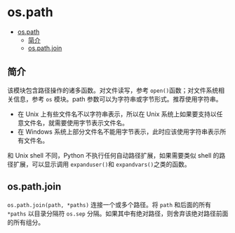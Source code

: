 # os.path

- [os.path](#ospath)
  - [简介](#简介)
  - [os.path.join](#ospathjoin)

## 简介

该模块包含路径操作的诸多函数。对文件读写，参考 `open()`函数；对文件系统相关信息，参考 `os` 模块。path 参数可以为字符串或字节形式。推荐使用字符串。

- 在 Unix 上有些文件名不以字符串表示，所以在 Unix 系统上如果要支持以任意文件名，就需要使用字节表示文件名。
- 在 Windows 系统上部分文件名不能用字节表示，此时应该使用字符串表示所有文件名。



和 Unix shell 不同，Python 不执行任何自动路径扩展，如果需要类似 shell 的路径扩展，可以显示调用 `expanduser()`和 `expandvars()`之类的函数。

## os.path.join

`os.path.join(path, *paths)` 连接一个或多个路径。将 `path` 和后面的所有 `*paths` 以目录分隔符 `os.sep` 分隔。如果其中有绝对路径，则舍弃该绝对路径前面的所有组分。
